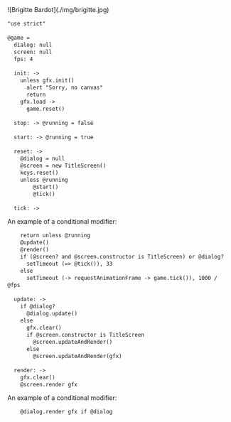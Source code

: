 <link href="docs.css" rel="stylesheet"></link>
<a id="brigitte"></a>
![Brigitte Bardot](./img/brigitte.jpg)

    "use strict"

    @game =
      dialog: null
      screen: null
      fps: 4

      init: ->
        unless gfx.init()
          alert "Sorry, no canvas"
          return
        gfx.load ->
          game.reset()

      stop: -> @running = false

      start: -> @running = true

      reset: ->
        @dialog = null
        @screen = new TitleScreen()
        keys.reset()
        unless @running
            @start()
            @tick()

      tick: ->
<a id="conditionalModifier1"></a>An example of a conditional modifier:

        return unless @running
        @update()
        @render()
        if (@screen? and @screen.constructor is TitleScreen) or @dialog?
          setTimeout (=> @tick()), 33
        else
          setTimeout (-> requestAnimationFrame -> game.tick()), 1000 / @fps

      update: ->
        if @dialog?
          @dialog.update()
        else
          gfx.clear()
          if @screen.constructor is TitleScreen
            @screen.updateAndRender()
          else
            @screen.updateAndRender(gfx)

      render: ->
        gfx.clear()
        @screen.render gfx
<a id="conditionalModifier1"></a>An example of a conditional modifier:

        @dialog.render gfx if @dialog
